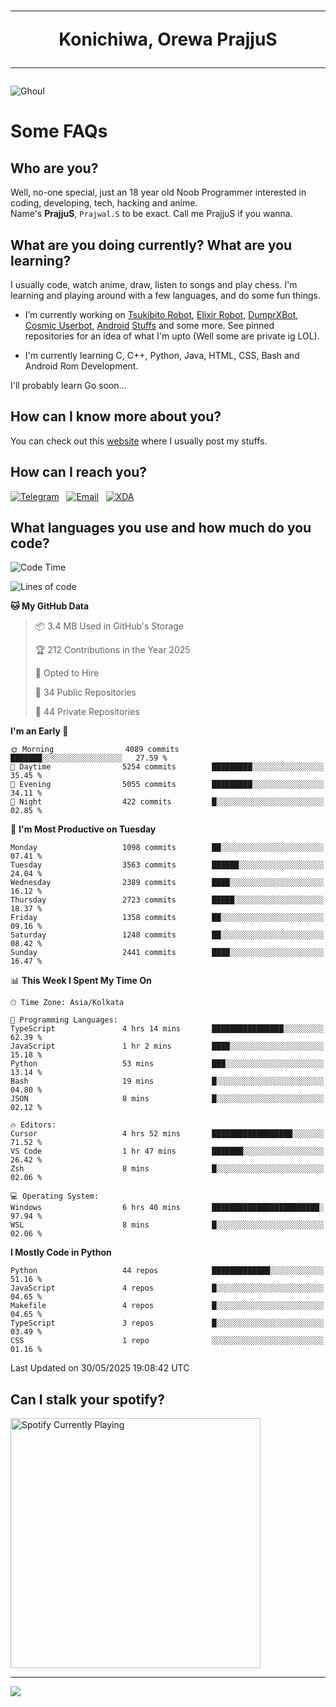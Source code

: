 <h1 align="center"><hr>Konichiwa, Orewa PrajjuS<hr></h1>


<img src="https://telegra.ph/file/6041d22c64479ee5ff802.jpg" alt="Ghoul"/>


<h1>Some FAQs</h1>


<h2>Who are you?</h2>

Well, no-one special, just an 18 year old Noob Programmer interested in coding, developing, tech, hacking and anime.
<br>
Name's <b>PrajjuS</b>, <code>Prajwal.S</code> to be exact. Call me PrajjuS if you wanna.


<h2>What are you doing currently? What are you learning?</h2>

I usually code, watch anime, draw, listen to songs and play chess. I'm learning and playing around with a few languages, and do some fun things.

- I’m currently working on <a href="Https://t.me/PrajjuSAssistantBot">Tsukibito Robot</a>, <a href="https://t.me/projectelixir_bot">Elixir Robot</a>, <a href="https://t.me/DumprXBot">DumprXBot</a>, <a href="https://github.com/SkyLab-Devs/CosmicUserbot">Cosmic Userbot</a>, <a href="https://github.com/Noob-OS">Android</a> <a href="https://github.com/PrajjuS/device_xiaomi_vince">Stuffs</a> and some more. See pinned repositories for an idea of what I'm upto (Well some are private ig LOL).

- I'm currently learning C, C++, Python, Java, HTML, CSS, Bash and Android Rom Development.

I'll probably learn Go soon...


<h2>How can I know more about you?</h2>

You can check out this <a href="https://prajjus.website">website</a> where I usually post my stuffs.


<h2>How can I reach you?</h2>

<a href="https://t.me/PrajjuS"><img src="https://img.shields.io/badge/PrajjuS-2CA5E0?style=flat-square&logo=telegram&logoColor=white" alt="Telegram"/></a>&nbsp;&nbsp;&nbsp;<a href="theprajjus@gmail.com"><img src="https://img.shields.io/badge/theprajjus@gmail.com-D14836?style=flat-square&logo=gmail&logoColor=white" alt="Email"/></a>&nbsp;&nbsp;&nbsp;<a href="https://forum.xda-developers.com/m/prajjus.10388799/"><img src="https://img.shields.io/badge/PrajjuS-F59714?style=flat-square&logo=xda-developers&logoColor=white" alt="XDA"/></a>


<h2>What languages you use and how much do you code?</h2>

<!--START_SECTION:waka-->
![Code Time](http://img.shields.io/badge/Code%20Time-971%20hrs%2056%20mins-blue)

![Lines of code](https://img.shields.io/badge/From%20Hello%20World%20I%27ve%20Written-1.5%20million%20lines%20of%20code-blue)

**🐱 My GitHub Data** 

> 📦 3.4 MB Used in GitHub's Storage 
 > 
> 🏆 212 Contributions in the Year 2025
 > 
> 💼 Opted to Hire
 > 
> 📜 34 Public Repositories 
 > 
> 🔑 44 Private Repositories 
 > 
**I'm an Early 🐤** 

```text
🌞 Morning                4089 commits        ███████░░░░░░░░░░░░░░░░░░   27.59 % 
🌆 Daytime                5254 commits        █████████░░░░░░░░░░░░░░░░   35.45 % 
🌃 Evening                5055 commits        █████████░░░░░░░░░░░░░░░░   34.11 % 
🌙 Night                  422 commits         █░░░░░░░░░░░░░░░░░░░░░░░░   02.85 % 
```
📅 **I'm Most Productive on Tuesday** 

```text
Monday                   1098 commits        ██░░░░░░░░░░░░░░░░░░░░░░░   07.41 % 
Tuesday                  3563 commits        ██████░░░░░░░░░░░░░░░░░░░   24.04 % 
Wednesday                2389 commits        ████░░░░░░░░░░░░░░░░░░░░░   16.12 % 
Thursday                 2723 commits        █████░░░░░░░░░░░░░░░░░░░░   18.37 % 
Friday                   1358 commits        ██░░░░░░░░░░░░░░░░░░░░░░░   09.16 % 
Saturday                 1248 commits        ██░░░░░░░░░░░░░░░░░░░░░░░   08.42 % 
Sunday                   2441 commits        ████░░░░░░░░░░░░░░░░░░░░░   16.47 % 
```


📊 **This Week I Spent My Time On** 

```text
🕑︎ Time Zone: Asia/Kolkata

💬 Programming Languages: 
TypeScript               4 hrs 14 mins       ████████████████░░░░░░░░░   62.39 % 
JavaScript               1 hr 2 mins         ████░░░░░░░░░░░░░░░░░░░░░   15.18 % 
Python                   53 mins             ███░░░░░░░░░░░░░░░░░░░░░░   13.14 % 
Bash                     19 mins             █░░░░░░░░░░░░░░░░░░░░░░░░   04.80 % 
JSON                     8 mins              █░░░░░░░░░░░░░░░░░░░░░░░░   02.12 % 

🔥 Editors: 
Cursor                   4 hrs 52 mins       ██████████████████░░░░░░░   71.52 % 
VS Code                  1 hr 47 mins        ███████░░░░░░░░░░░░░░░░░░   26.42 % 
Zsh                      8 mins              █░░░░░░░░░░░░░░░░░░░░░░░░   02.06 % 

💻 Operating System: 
Windows                  6 hrs 40 mins       ████████████████████████░   97.94 % 
WSL                      8 mins              █░░░░░░░░░░░░░░░░░░░░░░░░   02.06 % 
```

**I Mostly Code in Python** 

```text
Python                   44 repos            █████████████░░░░░░░░░░░░   51.16 % 
JavaScript               4 repos             █░░░░░░░░░░░░░░░░░░░░░░░░   04.65 % 
Makefile                 4 repos             █░░░░░░░░░░░░░░░░░░░░░░░░   04.65 % 
TypeScript               3 repos             █░░░░░░░░░░░░░░░░░░░░░░░░   03.49 % 
CSS                      1 repo              ░░░░░░░░░░░░░░░░░░░░░░░░░   01.16 % 
```




 Last Updated on 30/05/2025 19:08:42 UTC
<!--END_SECTION:waka-->


<h2>Can I stalk your spotify?</h2>

<a href="https://open.spotify.com/user/cotgk31v4nhw20gs5adb29jq5"><img src="https://spotify-readme-prajjus.vercel.app/api?theme=dark&rainbow=true" alt="Spotify Currently Playing" width="400px"/></a>


<hr>


<img src="https://komarev.com/ghpvc/?username=prajjus&label=Profile%20Views&color=000000&style=flat">
